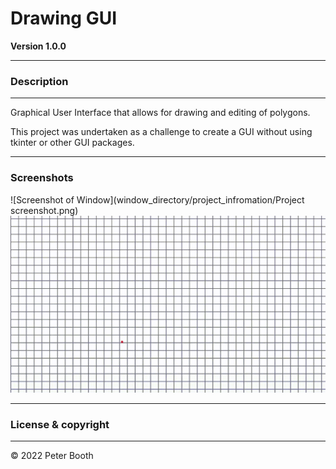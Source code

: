 # Drawing GUI 
**Version 1.0.0**

---
### Description

---
Graphical User Interface that allows for drawing and editing of polygons.

This project was undertaken as a challenge to create a GUI without using tkinter or other GUI packages.

---
### Screenshots


![Screenshot of Window](window_directory/project_infromation/Project screenshot.png)
![Video Demonstration](window_directory/project_infromation/example_video.gif)


---
### License & copyright

---

© 2022 Peter Booth